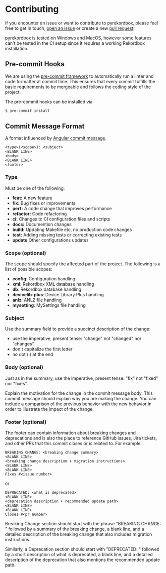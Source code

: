 # Contributing

If you encounter an issue or want to contribute to pyrekordbox, please feel free to get in touch,
[open an issue][issue] or create a new [pull request][pulls]!

pyrekordbox is tested on Windows and MacOS, however some features can't be tested in
the CI setup since it requires a working Rekordbox installation.

## Pre-commit Hooks

We are using the [pre-commit framework] to automatically run a linter and code formatter
at commit time. This ensures that every commit fulfills the basic requirements to be
mergeable and follows the coding style of the project.

The pre-commit hooks can be installed via
````sh
$ pre-commit install
````

## Commit Message Format

A format influenced by [Angular commit message].

```text
<type>(<scope>): <subject>
<BLANK LINE>
<body>
<BLANK LINE>
<footer>
```

### Type

Must be one of the following:

- **feat:** A new feature
- **fix:** Bug fixes or improvements
- **perf:** A code change that improves performance
- **refactor:** Code refactoring
- **ci:** Changes to CI configuration files and scripts
- **docs:** Documention changes
- **build:** Updating Makefile etc, no production code changes
- **test:** Adding missing tests or correcting existing tests
- **update** Other configurations updates

### Scope (optional)

The scope should specify the affected part of the project.
The following is a list of possible scopes:

- **config**: Configuration handling
- **xml**: Rekordbox XML database handling
- **db**: Rekordbox database handling
- **devicelib-plus**: Device Library Plus handling
- **anlz**: ANLZ file handling
- **mysetting**: MySettings file handling


### Subject

Use the summary field to provide a succinct description of the change:
- use the imperative, present tense: "change" not "changed" nor "changes"
- don't capitalize the first letter
- no dot (.) at the end

### Body (optional)

Just as in the summary, use the imperative, present tense: "fix" not "fixed" nor "fixes".

Explain the motivation for the change in the commit message body.
This commit message should explain why you are making the change. You can include a comparison of the previous behavior with the new behavior in order to illustrate the impact of the change.

### Footer (optional)

The footer can contain information about breaking changes and deprecations and is also the place to reference GitHub issues, Jira tickets, and other PRs that this commit closes or is related to. For example:
```
BREAKING CHANGE: <breaking change summary>
<BLANK LINE>
<breaking change description + migration instructions>
<BLANK LINE>
<BLANK LINE>
Fixes #<issue number>
```

or

```
DEPRECATED: <what is deprecated>
<BLANK LINE>
<deprecation description + recommended update path>
<BLANK LINE>
<BLANK LINE>
Closes #<pr number>
```

Breaking Change section should start with the phrase "BREAKING CHANGE: " followed by a summary of the breaking change, a blank line, and a detailed description of the breaking change that also includes migration instructions.

Similarly, a Deprecation section should start with "DEPRECATED: " followed by a short description of what is deprecated, a blank line, and a detailed description of the deprecation that also mentions the recommended update path.

[issue]: https://github.com/dylanljones/pyrekordbox/issues
[pulls]: https://github.com/dylanljones/pyrekordbox/pulls
[pre-commit framework]: https://pre-commit.com/
[Angular commit message]: https://github.com/angular/angular/blob/master/CONTRIBUTING.md#commit-message-format
